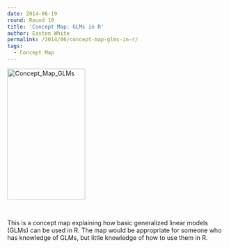 ```yaml
---
date: 2014-06-19
round: Round 10
title: 'Concept Map: GLMs in R'
author: Easton White
permalink: /2014/06/concept-map-glms-in-r/
tags:
  - Concept Map
---
```

[<img class="alignnone size-medium wp-image-7873" alt="Concept_Map_GLMs" src="/software-carpentry-training-website/uploads/2014/06/IMAG0774-179x300.jpg" width="179" height="300" />][1]

&nbsp;

This is a concept map explaining how basic generalized linear models (GLMs) can be used in R. The map would be appropriate for someone who has knowledge of GLMs, but little knowledge of how to use them in R.

 [1]: /software-carpentry-training-website/uploads/2014/06/IMAG0774.jpg
